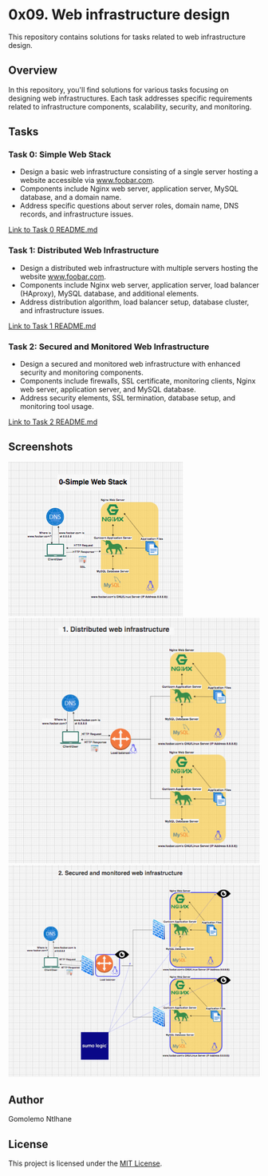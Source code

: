 # 0x09. Web infrastructure design

This repository contains solutions for tasks related to web infrastructure design.

## Overview

In this repository, you'll find solutions for various tasks focusing on designing web infrastructures. Each task addresses specific requirements related to infrastructure components, scalability, security, and monitoring.

## Tasks

### Task 0: Simple Web Stack

- Design a basic web infrastructure consisting of a single server hosting a website accessible via www.foobar.com.
- Components include Nginx web server, application server, MySQL database, and a domain name.
- Address specific questions about server roles, domain name, DNS records, and infrastructure issues.

[Link to Task 0 README.md](0x09-web_infrastructure_design/0-simple_web_stack.md)

### Task 1: Distributed Web Infrastructure

- Design a distributed web infrastructure with multiple servers hosting the website www.foobar.com.
- Components include Nginx web server, application server, load balancer (HAproxy), MySQL database, and additional elements.
- Address distribution algorithm, load balancer setup, database cluster, and infrastructure issues.

[Link to Task 1 README.md](0x09-web_infrastructure_design/1-distributed_web_infrastructure.md)

### Task 2: Secured and Monitored Web Infrastructure

- Design a secured and monitored web infrastructure with enhanced security and monitoring components.
- Components include firewalls, SSL certificate, monitoring clients, Nginx web server, application server, and MySQL database.
- Address security elements, SSL termination, database setup, and monitoring tool usage.

[Link to Task 2 README.md](0x09-web_infrastructure_design/2-secured_and_monitored_web_infrastructure.md)

## Screenshots

![0-simple_web_stack.png](https://github.com/gomolemontlhane/alx-system_engineering-devops/blob/main/0x09-web_infrastructure_design/0-simple_web_stack.png)
![1-distributed_web_structure .png](https://github.com/gomolemontlhane/alx-system_engineering-devops/blob/main/0x09-web_infrastructure_design/1-distributed_web_structure%20.png)
![2-secured_and_monitored_web_infrastructure.png](https://github.com/gomolemontlhane/alx-system_engineering-devops/blob/main/0x09-web_infrastructure_design/2-secured_and_monitored_web_infrastructure.png)

## Author

Gomolemo Ntlhane

## License

This project is licensed under the [MIT License](LICENSE).

